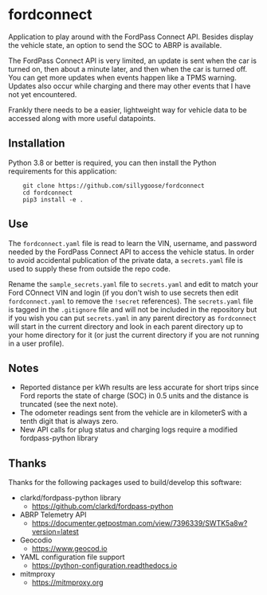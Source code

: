 # fordconnect
Application to play around with the FordPass Connect API.  Besides display the vehicle state, an option to send the SOC to ABRP is available.

The FordPass Connect API is very limited, an update is sent when the car is turned on, then about a minute later, and then when the car is turned off.  You can get more updates when events happen like a TPMS warning.  Updates also occur while charging and there may other events that I have not yet encountered.

Frankly there needs to be a easier, lightweight way for vehicle data to be accessed along with more useful datapoints.


## Installation
Python 3.8 or better is required, you can then install the Python requirements for this application:
```
    git clone https://github.com/sillygoose/fordconnect
    cd fordconnect
    pip3 install -e .
```

## Use
The `fordconnect.yaml` file is read to learn the VIN, username, and password needed by the FordPass Connect API to access the vehicle status.  In order to avoid accidental publication of the private data, a `secrets.yaml` file is used to supply these from outside the repo code.

Rename the `sample_secrets.yaml` file to `secrets.yaml` and edit to match your Ford COnnect VIN and login (if you don't wish to use secrets then edit `fordconnect.yaml` to remove the `!secret` references).  The `secrets.yaml` file is tagged in the `.gitignore` file and will not be included in the repository but if you wish you can put `secrets.yaml` in any parent directory as `fordconnect` will start in the current directory and look in each parent directory up to your home directory for it (or just the current directory if you are not running in a user profile).


## Notes
- Reported distance per kWh results are less accurate for short trips since Ford reports the state of charge (SOC) in 0.5 units and the distance is truncated (see the next note).
- The odometer readings sent from the vehicle are in kilometerS with a tenth digit that is always zero.
- New API calls for plug status and charging logs require a modified fordpass-python library


## Thanks
Thanks for the following packages used to build/develop this software:
- clarkd/fordpass-python library
    - https://github.com/clarkd/fordpass-python
- ABRP Telemetry API
    - https://documenter.getpostman.com/view/7396339/SWTK5a8w?version=latest
- Geocodio
    - https://www.geocod.io
- YAML configuration file support
    - https://python-configuration.readthedocs.io
- mitmproxy
    - https://mitmproxy.org